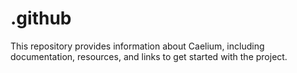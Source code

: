 # .github
This repository provides information about Caelium, including documentation, resources, and links to get started with the project.
